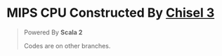 MIPS CPU Constructed By [Chisel 3](https://www.chisel-lang.org/chisel3/docs/introduction.html)
===

> Powered By **Scala 2**
> 
> Codes are on other branches.
